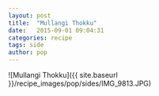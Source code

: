 ```yaml
---
layout: post
title:  "Mullangi Thokku"
date:   2015-09-01 09:04:31
categories: recipe
tags: side
author: pop
---
```


![Mullangi Thokku]({{ site.baseurl }}/recipe_images/pop/sides/IMG_9813.JPG)
